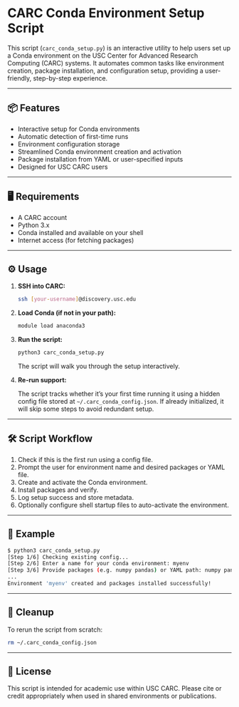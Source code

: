 # CARC Conda Environment Setup Script

This script (`carc_conda_setup.py`) is an interactive utility to help users set up a Conda environment on the USC Center for Advanced Research Computing (CARC) systems. It automates common tasks like environment creation, package installation, and configuration setup, providing a user-friendly, step-by-step experience.

---

## 📦 Features

- Interactive setup for Conda environments
- Automatic detection of first-time runs
- Environment configuration storage
- Streamlined Conda environment creation and activation
- Package installation from YAML or user-specified inputs
- Designed for USC CARC users

---

## 🖥️ Requirements

- A CARC account
- Python 3.x
- Conda installed and available on your shell
- Internet access (for fetching packages)

---

## ⚙️ Usage

1. **SSH into CARC:**

   ```bash
   ssh [your-username]@discovery.usc.edu
   ```

2. **Load Conda (if not in your path):**

   ```bash
   module load anaconda3
   ```

3. **Run the script:**

   ```bash
   python3 carc_conda_setup.py
   ```

   The script will walk you through the setup interactively.

4. **Re-run support:**

   The script tracks whether it’s your first time running it using a hidden config file stored at `~/.carc_conda_config.json`. If already initialized, it will skip some steps to avoid redundant setup.

---

## 🛠️ Script Workflow

1. Check if this is the first run using a config file.
2. Prompt the user for environment name and desired packages or YAML file.
3. Create and activate the Conda environment.
4. Install packages and verify.
5. Log setup success and store metadata.
6. Optionally configure shell startup files to auto-activate the environment.

---

## 📁 Example

```bash
$ python3 carc_conda_setup.py
[Step 1/6] Checking existing config...
[Step 2/6] Enter a name for your conda environment: myenv
[Step 3/6] Provide packages (e.g. numpy pandas) or YAML path: numpy pandas
...
Environment 'myenv' created and packages installed successfully!
```

---

## 🧼 Cleanup

To rerun the script from scratch:

```bash
rm ~/.carc_conda_config.json
```

---

## 📄 License

This script is intended for academic use within USC CARC. Please cite or credit appropriately when used in shared environments or publications.
